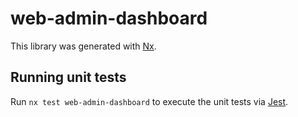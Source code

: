 # web-admin-dashboard

This library was generated with [Nx](https://nx.dev).

## Running unit tests

Run `nx test web-admin-dashboard` to execute the unit tests via [Jest](https://jestjs.io).
